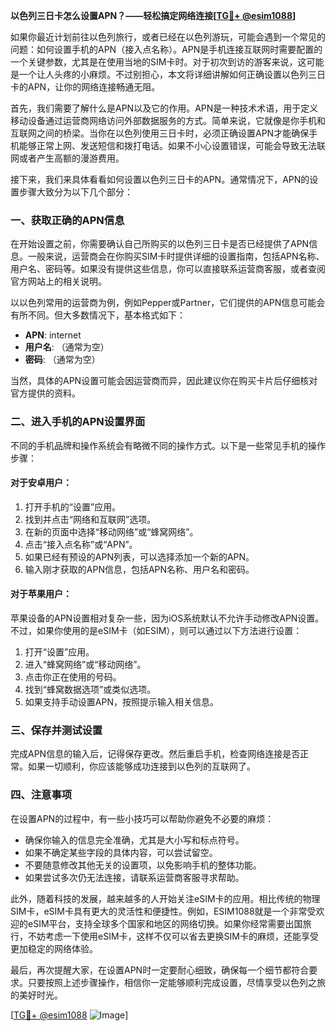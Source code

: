 **以色列三日卡怎么设置APN？——轻松搞定网络连接[[TG💪+ @esim1088](https://t.me/s/esim1088)]**

如果你最近计划前往以色列旅行，或者已经在以色列游玩，可能会遇到一个常见的问题：如何设置手机的APN（接入点名称）。APN是手机连接互联网时需要配置的一个关键参数，尤其是在使用当地的SIM卡时。对于初次到访的游客来说，这可能是一个让人头疼的小麻烦。不过别担心，本文将详细讲解如何正确设置以色列三日卡的APN，让你的网络连接畅通无阻。

首先，我们需要了解什么是APN以及它的作用。APN是一种技术术语，用于定义移动设备通过运营商网络访问外部数据服务的方式。简单来说，它就像是你手机和互联网之间的桥梁。当你在以色列使用三日卡时，必须正确设置APN才能确保手机能够正常上网、发送短信和拨打电话。如果不小心设置错误，可能会导致无法联网或者产生高额的漫游费用。

接下来，我们来具体看看如何设置以色列三日卡的APN。通常情况下，APN的设置步骤大致分为以下几个部分：

### 一、获取正确的APN信息

在开始设置之前，你需要确认自己所购买的以色列三日卡是否已经提供了APN信息。一般来说，运营商会在你购买SIM卡时提供详细的设置指南，包括APN名称、用户名、密码等。如果没有提供这些信息，你可以直接联系运营商客服，或者查阅官方网站上的相关说明。

以以色列常用的运营商为例，例如Pepper或Partner，它们提供的APN信息可能会有所不同。但大多数情况下，基本格式如下：
- **APN**: internet
- **用户名**: （通常为空）
- **密码**: （通常为空）

当然，具体的APN设置可能会因运营商而异，因此建议你在购买卡片后仔细核对官方提供的资料。

### 二、进入手机的APN设置界面

不同的手机品牌和操作系统会有略微不同的操作方式。以下是一些常见手机的操作步骤：

#### 对于安卓用户：
1. 打开手机的“设置”应用。
2. 找到并点击“网络和互联网”选项。
3. 在新的页面中选择“移动网络”或“蜂窝网络”。
4. 点击“接入点名称”或“APN”。
5. 如果已经有预设的APN列表，可以选择添加一个新的APN。
6. 输入刚才获取的APN信息，包括APN名称、用户名和密码。

#### 对于苹果用户：
苹果设备的APN设置相对复杂一些，因为iOS系统默认不允许手动修改APN设置。不过，如果你使用的是eSIM卡（如ESIM），则可以通过以下方法进行设置：
1. 打开“设置”应用。
2. 进入“蜂窝网络”或“移动网络”。
3. 点击你正在使用的号码。
4. 找到“蜂窝数据选项”或类似选项。
5. 如果支持手动设置APN，按照提示输入相关信息。

### 三、保存并测试设置

完成APN信息的输入后，记得保存更改。然后重启手机，检查网络连接是否正常。如果一切顺利，你应该能够成功连接到以色列的互联网了。

### 四、注意事项

在设置APN的过程中，有一些小技巧可以帮助你避免不必要的麻烦：
- 确保你输入的信息完全准确，尤其是大小写和标点符号。
- 如果不确定某些字段的具体内容，可以尝试留空。
- 不要随意修改其他无关的设置项，以免影响手机的整体功能。
- 如果尝试多次仍无法连接，请联系运营商客服寻求帮助。

此外，随着科技的发展，越来越多的人开始关注eSIM卡的应用。相比传统的物理SIM卡，eSIM卡具有更大的灵活性和便捷性。例如，ESIM1088就是一个非常受欢迎的eSIM平台，支持全球多个国家和地区的网络切换。如果你经常需要出国旅行，不妨考虑一下使用eSIM卡，这样不仅可以省去更换SIM卡的麻烦，还能享受更加稳定的网络体验。

最后，再次提醒大家，在设置APN时一定要耐心细致，确保每一个细节都符合要求。只要按照上述步骤操作，相信你一定能够顺利完成设置，尽情享受以色列之旅的美好时光。

[[TG💪+ @esim1088](https://t.me/s/esim1088) ![Image](https://i.postimg.cc/4NQfJmqS/Snipaste-2025-05-13-00-14-12.png)]